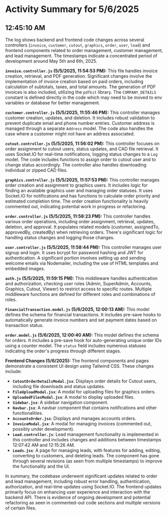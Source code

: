 # Activity Summary for 5/6/2025

## 12:45:10 AM
The log shows backend and frontend code changes across several controllers (`invoice`, `customer`, `cutout`, `graphics`, `order`, `user`, `lead`) and frontend components related to order management, customer management, and lead management.  The timestamps indicate a concentrated period of development around May 5th and 6th, 2025.

**`invoice.controller.js` (5/5/2025, 11:54:53 PM):** This file handles invoice creation, retrieval, and PDF generation.  Significant changes involve the implementation of invoice creation based on paid orders, including calculation of subtotals, taxes, and total amounts.  The generation of PDF invoices is also included, utilizing the `pdfkit` library. The `COMPANY_DETAILS` constant is defined directly in the code which may need to be moved to env variables or database for better management.

**`customer.controller.js` (5/5/2025, 11:55:46 PM):** This controller manages customer creation, updates, and deletion.  It includes robust validation to prevent duplicate email and phone number entries.  Customer address is managed through a separate `Address` model.  The code also handles the case where a customer might not have an address associated.

**`cutout.controller.js` (5/5/2025, 11:56:02 PM):** This controller focuses on order assignment to cutout users, status updates, and CAD file retrieval.  It uses Socket.IO for real-time notifications, logging status changes to a `Log` model. The code includes functions to assign order to cutout user and to change status accordingly.  The controller also handles downloading individual or zipped CAD files.

**`graphics.controller.js` (5/5/2025, 11:57:53 PM):**  This controller manages order creation and assignment to graphics users. It includes logic for finding an available graphics user and managing order statuses.  It uses Socket.IO for notifications and has functions to calculate order priority and estimated completion time. The order creation functionality is heavily commented out, indicating potential work in progress or refactoring.

**`order.controller.js` (5/5/2025, 11:58:23 PM):** This controller handles various order operations, including order assignment, retrieval, updates, deletion, and approval.  It populates related models (customer, assignedTo, approvedBy, createdBy) when retrieving orders.  There's significant logic for handling status changes and logging those changes.

**`user.controller.js` (5/5/2025, 11:58:44 PM):**  This controller manages user signup and login. It uses bcrypt for password hashing and JWT for authentication. A significant portion involves setting up and sending welcome emails via Nodemailer, including the use of HTML templates and embedded images.

**`auth.js` (5/5/2025, 11:59:15 PM):** This middleware handles authentication and authorization, checking user roles (Admin, SuperAdmin, Accounts, Graphics, Cutout, Viewer) to restrict access to specific routes.  Multiple middleware functions are defined for different roles and combinations of roles.

**`FinancialTransaction.model.js` (5/6/2025, 12:00:13 AM):** This model defines the schema for financial transactions.  It includes pre-save hooks to automatically generate invoice numbers and set payment dates based on transaction status.

**`order.model.js` (5/6/2025, 12:00:40 AM):** This model defines the schema for orders. It includes a pre-save hook for auto-generating unique order IDs using a counter model.  The `status` field includes numerous statuses indicating the order's progress through different stages.

**Frontend Changes (5/6/2025):**  The frontend components and pages demonstrate a consistent UI design using Tailwind CSS.  These changes include:

*   **`CutoutOrderDetailsModal.jsx`**:  Displays order details for Cutout users, including file downloads and status updates.
*   **`FileUploadModal.jsx`**: A modal for uploading files for graphics orders.
*   **`UploadedFilesModal.jsx`**:  A modal to display uploaded files.
*   **`Sidebar.jsx`**: A sidebar navigation component.
*   **`Navbar.jsx`**: A navbar component that contains notifications and other functionalities.
*   **`AccountsOrder.jsx`**: Displays and manages accounts orders.
*   **`InvoiceModal.jsx`**:  A modal for managing invoices (commented out, possibly under development).
*   **`Lead.controller.js`**: Lead management functionality is implemented in this controller and includes changes and additions between timestamps 12:07:42 AM and 12:15:26 AM.
*   **`Leads.jsx`**: A page for managing leads, with features for adding, editing, converting to customers, and deleting leads. The component has gone through several revisions (as seen from multiple timestamps) to improve the functionality and the UI.


In summary, the codebase underwent significant updates related to order and lead management, including robust error handling, authentication, authorization, and real-time updates using Socket.IO. The frontend updates primarily focus on enhancing user experience and interaction with the backend API.  There is evidence of ongoing development and potential refactoring as seen in commented-out code sections and multiple versions of certain files.
